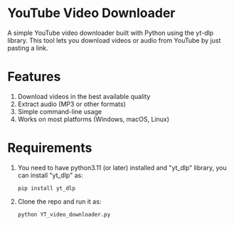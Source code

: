 # YouTube Video Downloader

A simple YouTube video downloader built with Python using the yt-dlp library.
This tool lets you download videos or audio from YouTube by just pasting a link.

# Features

1. Download videos in the best available quality
2. Extract audio (MP3 or other formats)
3. Simple command-line usage
4. Works on most platforms (Windows, macOS, Linux)

# Requirements

1. You need to have python3.11 (or later) installed and "yt_dlp" library, you can install "yt_dlp" as:

    ``` 
    pip install yt_dlp 
    
    ```

2. Clone the repo and run it as:

    ``` 
    python YT_video_downloader.py
    
    ```

